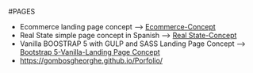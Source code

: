 #PAGES 
- Ecommerce landing page concept --> <a href="https://gombosgheorghe.github.io/Ecomm-Concept" target="_blank" > Ecommerce-Concept </a>
- Real State simple page concept in Spanish -->  <a href="https://gombosgheorghe.github.io/RealState-Concept-ES" target="_blank" > Real State-Concept </a>
- Vanilla BOOSTRAP 5 with GULP and SASS Landing Page Concept --> <a href="https://gombosgheorghe.github.io/Vanilla-Bootstrap-Concept/"> Bootstrap 5-Vanilla-Landing Page Concept
 - https://gombosgheorghe.github.io/Porfolio/
